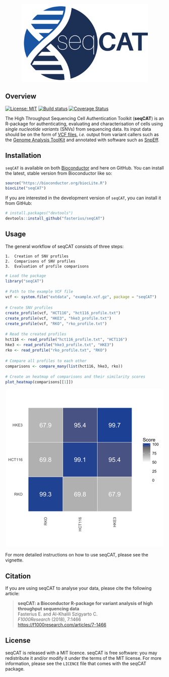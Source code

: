 <p align="center">
    <img src="man/figures/README_seqCAT_icon.png" width="400", alt="seqCAT"/>
</p>

## Overview

[![License: MIT][1]][2] [![Build status][3]][4] [![Coverage Status][5]][6] 

The High Throughput Sequencing Cell Authentication Toolkit (**seqCAT**) is an
R-package for authenticating, evaluating and characterisation of cells using
*single nucleotide variants* (SNVs) from sequencing data. Its input data should
be on the form of [VCF files][7], *i.e.* output from variant callers such as
the [Genome Analysis ToolKit][8] and annotated with software such as
[SnpEff][9].

## Installation

`seqCAT` is available on both [Bioconductor][10] and here on GitHub. You can
install the latest, stable version from Bioconductor like so:

```r
source("https://bioconductor.org/biocLite.R")
biocLite("seqCAT")
```

If you are interested in the development version of `seqCAT`, you can install
it from GitHub:

```r
# install.packages("devtools")
devtools::install_github("fasterius/seqCAT")
```

## Usage

The general workflow of seqCAT consists of three steps:

    1.  Creation of SNV profiles
    2.  Comparisons of SNV profiles
    3.  Evaluation of profile comparisons

```r
# Load the package
library("seqCAT")

# Path to the example VCF file
vcf <- system.file("extdata", "example.vcf.gz", package = "seqCAT")

# Create SNV profiles
create_profile(vcf, "HCT116", "hct116_profile.txt")
create_profile(vcf, "HKE3", "hke3_profile.txt")
create_profile(vcf, "RKO", "rko_profile.txt")

# Read the created profiles
hct116 <- read_profile("hct116_profile.txt", "HCT116")
hke3 <- read_profile("hke3_profile.txt", "HKE3")
rko <- read_profile("rko_profile.txt", "RKO")

# Compare all profiles to each other
comparisons <- compare_many(list(hct116, hke3, rko))

# Create an heatmap of comparisons and their similarity scores
plot_heatmap(comparisons[[1]])
```
<p align="center">
    <img src="man/figures/README_example_1.png", alt="Example heatmap"/>
</p>

For more detailed instructions on how to use seqCAT, please see the vignette.

## Citation

If you are using seqCAT to analyse your data, please cite the
following article:

> **seqCAT: a Bioconductor R-package for variant analysis of high throughput**
> **sequencing data**
> <br/> Fasterius E. and Al-Khalili Szigyarto C.
> <br/> *F1000Research* (2018), 7:1466
> <br/> https://f1000research.com/articles/7-1466

## License

seqCAT is released with a MIT licence. seqCAT is free software: you may
redistribute it and/or modify it under the terms of the MIT license. For more
information, please see the `LICENCE` file that comes with the seqCAT package.

[1]: https://img.shields.io/badge/License-MIT-blue.svg
[2]: https://opensource.org/licenses/MIT
[3]: https://travis-ci.org/fasterius/seqCAT.svg?branch=master
[4]: https://travis-ci.org/fasterius/seqCAT
[5]: https://coveralls.io/repos/github/fasterius/seqCAT/badge.svg?branch=master
[6]: https://coveralls.io/github/fasterius/seqCAT?branch=master

[7]: http://www.internationalgenome.org/wiki/Analysis/variant-call-format
[8]: https://software.broadinstitute.org/gatk/
[9]: http://snpeff.sourceforge.net/
[10]: https://bioconductor.org/packages/release/bioc/html/seqCAT.html
